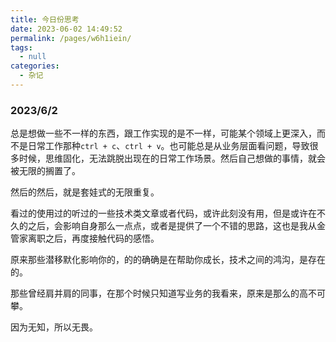 ```yaml
---
title: 今日份思考
date: 2023-06-02 14:49:52
permalink: /pages/w6h1iein/
tags: 
  - null
categories: 
  - 杂记
---
```


<!-- @format -->
### 2023/6/2

总是想做一些不一样的东西，跟工作实现的是不一样，可能某个领域上更深入，而不是日常工作那种`ctrl + c`、`ctrl + v`。也可能总是从业务层面看问题，导致很多时候，思维固化，无法跳脱出现在的日常工作场景。然后自己想做的事情，就会被无限的搁置了。

然后的然后，就是套娃式的无限重复。

看过的使用过的听过的一些技术类文章或者代码，或许此刻没有用，但是或许在不久的之后，会影响自身那么一点点，或者是提供了一个不错的思路，这也是我从金管家离职之后，再度接触代码的感悟。

原来那些潜移默化影响你的，的的确确是在帮助你成长，技术之间的鸿沟，是存在的。

那些曾经肩并肩的同事，在那个时候只知道写业务的我看来，原来是那么的高不可攀。

因为无知，所以无畏。
